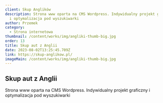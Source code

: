 ```yaml
---
client: Skup Anglików
description: Strona www oparta na CMS Wordpress. Indywidualny projekt graficzny
  i optymalizacja pod wyszukiwarki
author: Przemek
category:
  - Strona internetowa
thumbnail: /content/works/img/angliki-thumb-big.jpg
order: 13
title: Skup aut z Anglii
date: 2023-08-02T13:25:45.709Z
link: https://skup-anglikow.pl/
imageMain: /content/works/img/angliki-thumb-big.jpg
---
```


## Skup aut z Anglii

Strona www oparta na CMS Wordpress. Indywidualny projekt graficzny i optymalizacja pod wyszukiwarki